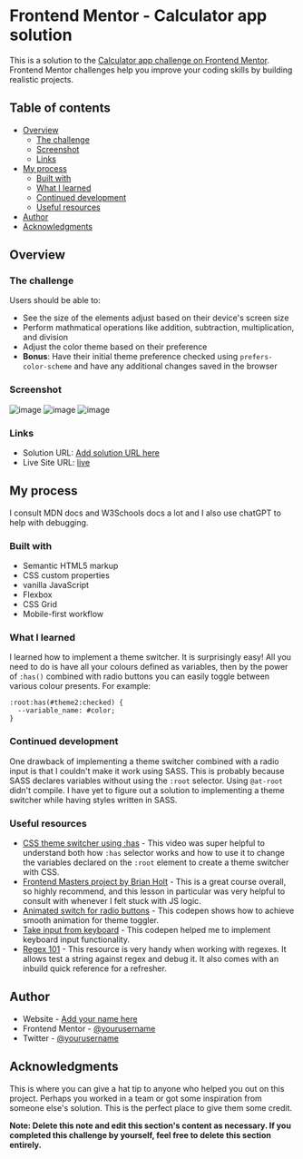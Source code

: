 # Frontend Mentor - Calculator app solution

This is a solution to the [Calculator app challenge on Frontend Mentor](https://www.frontendmentor.io/challenges/calculator-app-9lteq5N29). Frontend Mentor challenges help you improve your coding skills by building realistic projects. 

## Table of contents

- [Overview](#overview)
  - [The challenge](#the-challenge)
  - [Screenshot](#screenshot)
  - [Links](#links)
- [My process](#my-process)
  - [Built with](#built-with)
  - [What I learned](#what-i-learned)
  - [Continued development](#continued-development)
  - [Useful resources](#useful-resources)
- [Author](#author)
- [Acknowledgments](#acknowledgments)


## Overview

### The challenge

Users should be able to:

- See the size of the elements adjust based on their device's screen size
- Perform mathmatical operations like addition, subtraction, multiplication, and division
- Adjust the color theme based on their preference
- **Bonus**: Have their initial theme preference checked using `prefers-color-scheme` and have any additional changes saved in the browser

### Screenshot

![image](https://github.com/WitchDevelops/Calculator-JS/assets/112077394/91ddc1c0-e2e5-4790-a297-f7f24d3f538b)
![image](https://github.com/WitchDevelops/Calculator-JS/assets/112077394/1b3b804d-e9bb-4707-9a76-3048ca5102ba)
![image](https://github.com/WitchDevelops/Calculator-JS/assets/112077394/c0f39174-a38b-45cb-8752-08d1aaa78f97)





### Links

- Solution URL: [Add solution URL here](https://your-solution-url.com)
- Live Site URL: [live](https://witchdevelops.github.io/Calculator-JS/)

## My process

I consult MDN docs and W3Schools docs a lot and I also use chatGPT to help with debugging.

### Built with

- Semantic HTML5 markup
- CSS custom properties
- vanilla JavaScript
- Flexbox
- CSS Grid
- Mobile-first workflow

### What I learned

I learned how to implement a theme switcher. It is surprisingly easy! All you need to do is have all your colours defined as variables, then by the power of `:has()` combined with radio buttons you can easily toggle between various colour presents. For example:
```
:root:has(#theme2:checked) {
  --variable_name: #color;
}
```

### Continued development

One drawback of implementing a theme switcher combined with a radio input is that I couldn't make it work using SASS. This is probably because SASS declares variables without using the `:root` selector. Using `@at-root` didn't compile. I have yet to figure out a solution to implementing a theme switcher while having styles written in SASS.

### Useful resources

- [CSS theme switcher using :has](https://www.youtube.com/watch?v=fyuao3G-2qg&ab_channel=KevinPowell) - This video was super helpful to understand both how `:has` selector works and how to use it to change the variables declared on the `:root` element to create a theme switcher with CSS.
- [Frontend Masters project by Brian Holt](https://btholt.github.io/complete-intro-to-web-dev-v3/lessons/putting-it-all-together/project) - This is a great course overall, so highly recommend, and this lesson in particular was very helpful to consult with whenever I felt stuck with JS logic.
- [Animated switch for radio buttons](https://p.bdir.in/demo/Animated-switch-for-radio-buttons-css-only/12042) - This codepen shows how to achieve smooth animation for theme toggler.
- [Take input from keyboard](https://codepen.io/thecountgs/pen/JReGNR) - This codepen helped me to implement keyboard input functionality.
- [Regex 101](https://regex101.com/) - This resource is very handy when working with regexes. It allows test a string against regex and debug it. It also comes with an inbuild quick reference for a refresher.

## Author

- Website - [Add your name here](https://www.your-site.com)
- Frontend Mentor - [@yourusername](https://www.frontendmentor.io/profile/yourusername)
- Twitter - [@yourusername](https://www.twitter.com/yourusername)


## Acknowledgments

This is where you can give a hat tip to anyone who helped you out on this project. Perhaps you worked in a team or got some inspiration from someone else's solution. This is the perfect place to give them some credit.

**Note: Delete this note and edit this section's content as necessary. If you completed this challenge by yourself, feel free to delete this section entirely.**
